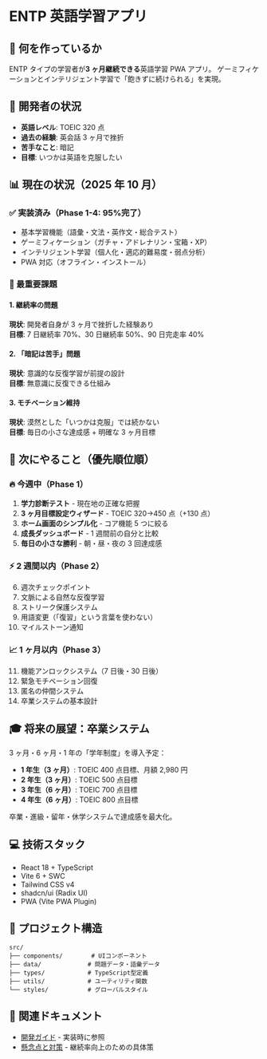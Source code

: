 # ENTP 英語学習アプリ

## 🎯 何を作っているか

ENTP タイプの学習者が**3 ヶ月継続できる**英語学習 PWA アプリ。
ゲーミフィケーションとインテリジェント学習で「飽きずに続けられる」を実現。

## 👤 開発者の状況

- **英語レベル**: TOEIC 320 点
- **過去の経験**: 英会話 3 ヶ月で挫折
- **苦手なこと**: 暗記
- **目標**: いつかは英語を克服したい

## 📊 現在の状況（2025 年 10 月）

### ✅ 実装済み（Phase 1-4: 95%完了）

- 基本学習機能（語彙・文法・英作文・総合テスト）
- ゲーミフィケーション（ガチャ・アドレナリン・宝箱・XP）
- インテリジェント学習（個人化・適応的難易度・弱点分析）
- PWA 対応（オフライン・インストール）

### 🚨 最重要課題

#### 1. 継続率の問題

**現状**: 開発者自身が 3 ヶ月で挫折した経験あり  
**目標**: 7 日継続率 70%、30 日継続率 50%、90 日完走率 40%

#### 2. 「暗記は苦手」問題

**現状**: 意識的な反復学習が前提の設計  
**目標**: 無意識に反復できる仕組み

#### 3. モチベーション維持

**現状**: 漠然とした「いつかは克服」では続かない  
**目標**: 毎日の小さな達成感 + 明確な 3 ヶ月目標

## 🎯 次にやること（優先順位順）

### 🔥 今週中（Phase 1）

1. **学力診断テスト** - 現在地の正確な把握
2. **3 ヶ月目標設定ウィザード** - TOEIC 320→450 点（+130 点）
3. **ホーム画面のシンプル化** - コア機能 5 つに絞る
4. **成長ダッシュボード** - 1 週間前の自分と比較
5. **毎日の小さな勝利** - 朝・昼・夜の 3 回達成感

### ⚡ 2 週間以内（Phase 2）

6. 週次チェックポイント
7. 文脈による自然な反復学習
8. ストリーク保護システム
9. 用語変更（「復習」という言葉を使わない）
10. マイルストーン通知

### 📈 1 ヶ月以内（Phase 3）

11. 機能アンロックシステム（7 日後・30 日後）
12. 緊急モチベーション回復
13. 匿名の仲間システム
14. 卒業システムの基本設計

## 🎓 将来の展望：卒業システム

3 ヶ月・6 ヶ月・1 年の「学年制度」を導入予定：

- **1 年生（3 ヶ月）**: TOEIC 400 点目標、月額 2,980 円
- **2 年生（3 ヶ月）**: TOEIC 500 点目標
- **3 年生（6 ヶ月）**: TOEIC 700 点目標
- **4 年生（6 ヶ月）**: TOEIC 800 点目標

卒業・進級・留年・休学システムで達成感を最大化。

## 💻 技術スタック

- React 18 + TypeScript
- Vite 6 + SWC
- Tailwind CSS v4
- shadcn/ui (Radix UI)
- PWA (Vite PWA Plugin)

## 📁 プロジェクト構造

```
src/
├── components/        # UIコンポーネント
├── data/             # 問題データ・語彙データ
├── types/            # TypeScript型定義
├── utils/            # ユーティリティ関数
└── styles/           # グローバルスタイル
```

## 🔗 関連ドキュメント

- [開発ガイド](./DEVELOPMENT.md) - 実装時に参照
- [懸念点と対策](./CONCERNS.md) - 継続率向上のための具体策
